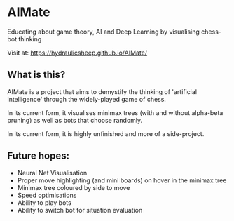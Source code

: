 # AIMate
Educating about game theory, AI and Deep Learning by visualising chess-bot thinking

Visit at: https://hydraulicsheep.github.io/AIMate/

## What is this?

AIMate is a project that aims to demystify the thinking of 'artificial intelligence' through the widely-played game of chess.

In its current form, it visualises minimax trees (with and without alpha-beta pruning) as well as bots that choose randomly.

In its current form, it is highly unfinished and more of a side-project.

## Future hopes:
* Neural Net Visualisation
* Proper move highlighting (and mini boards) on hover in the minimax tree
* Minimax tree coloured by side to move
* Speed optimisations
* Ability to play bots
* Ability to switch bot for situation evaluation
